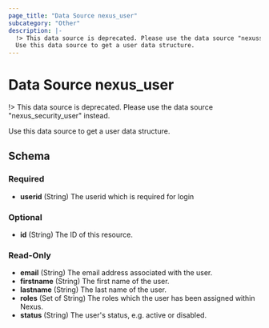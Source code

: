 ```yaml
---
page_title: "Data Source nexus_user"
subcategory: "Other"
description: |-
  !> This data source is deprecated. Please use the data source "nexussecurityuser" instead.
  Use this data source to get a user data structure.
---
```

# Data Source nexus_user
!> This data source is deprecated. Please use the data source "nexus_security_user" instead.

Use this data source to get a user data structure.

<!-- schema generated by tfplugindocs -->
## Schema

### Required

- **userid** (String) The userid which is required for login

### Optional

- **id** (String) The ID of this resource.

### Read-Only

- **email** (String) The email address associated with the user.
- **firstname** (String) The first name of the user.
- **lastname** (String) The last name of the user.
- **roles** (Set of String) The roles which the user has been assigned within Nexus.
- **status** (String) The user's status, e.g. active or disabled.

